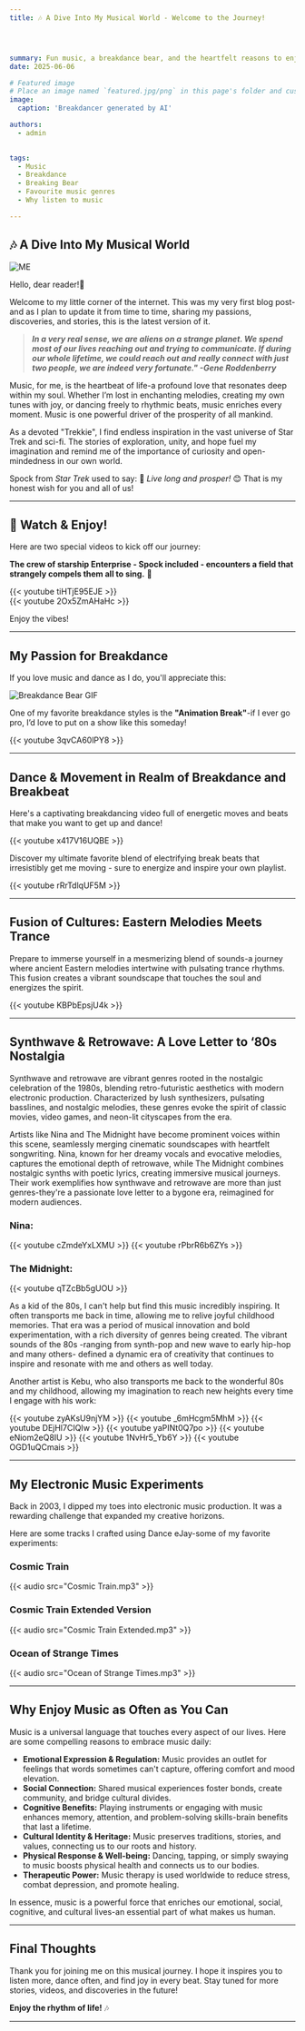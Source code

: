 ```yaml
---
title: 🎶 A Dive Into My Musical World - Welcome to the Journey!




summary: Fun music, a breakdance bear, and the heartfelt reasons to enjoy music as often as you can. 🤩
date: 2025-06-06

# Featured image
# Place an image named `featured.jpg/png` in this page's folder and customize its options here.
image:
  caption: 'Breakdancer generated by AI'

authors:
  - admin
  

tags:
  - Music
  - Breakdance
  - Breaking Bear
  - Favourite music genres
  - Why listen to music

---
```

## 🎶 A Dive Into My Musical World

![ME](/en/post/get-started/break.png)  

Hello, dear reader!👋

Welcome to my little corner of the internet. This was my very first blog post-and as I plan to update it from time to time, sharing my passions, discoveries, and stories, this is the latest version of it.  

> ***In a very real sense, we are aliens on a strange planet. We spend most of our lives reaching out and trying to communicate. If during our whole lifetime, we could reach out and really connect with just two people, we are indeed very fortunate." -Gene Roddenberry***  

Music, for me, is the heartbeat of life-a profound love that resonates deep within my soul. Whether I’m lost in enchanting melodies, creating my own tunes with joy, or dancing freely to rhythmic beats, music enriches every moment. Music is one powerful driver of the prosperity of all mankind.

As a devoted "Trekkie", I find endless inspiration in the vast universe of Star Trek and sci-fi. The stories of exploration, unity, and hope fuel my imagination and remind me of the importance of curiosity and open-mindedness in our own world.

Spock from *Star Trek* used to say: 🖖 *Live long and prosper!* 😊 That is my honest wish for you and all of us!

---

## 🎥 Watch & Enjoy!

Here are two special videos to kick off our journey:  

**The crew of starship Enterprise - Spock included - encounters a field that strangely compels them all to sing.** 🤭

{{< youtube tiHTjE95EJE >}}  
{{< youtube 2Ox5ZmAHaHc >}}  

Enjoy the vibes!  

---

## My Passion for Breakdance

If you love music and dance as I do, you'll appreciate this:  

![Breakdance Bear GIF](/en/post/get-started/bear.gif)  

One of my favorite breakdance styles is the **"Animation Break"**-if I ever go pro, I’d love to put on a show like this someday!  

{{< youtube 3qvCA60lPY8 >}}  

---

## Dance & Movement in Realm of Breakdance and Breakbeat

Here's a captivating breakdancing video full of energetic moves and beats that make you want to get up and dance!  

{{< youtube x417V16UQBE >}}  

Discover my ultimate favorite blend of electrifying break beats that irresistibly get me moving - sure to energize and inspire your own playlist.

{{< youtube rRrTdlqUF5M >}}

---

## Fusion of Cultures: Eastern Melodies Meets Trance

Prepare to immerse yourself in a mesmerizing blend of sounds-a journey where ancient Eastern melodies intertwine with pulsating trance rhythms. This fusion creates a vibrant soundscape that touches the soul and energizes the spirit.  

{{< youtube KBPbEpsjU4k >}}  

---

## Synthwave & Retrowave: A Love Letter to ‘80s Nostalgia

Synthwave and retrowave are vibrant genres rooted in the nostalgic celebration of the 1980s, blending retro-futuristic aesthetics with modern electronic production. Characterized by lush synthesizers, pulsating basslines, and nostalgic melodies, these genres evoke the spirit of classic movies, video games, and neon-lit cityscapes from the era.

Artists like Nina and The Midnight have become prominent voices within this scene, seamlessly merging cinematic soundscapes with heartfelt songwriting. Nina, known for her dreamy vocals and evocative melodies, captures the emotional depth of retrowave, while The Midnight combines nostalgic synths with poetic lyrics, creating immersive musical journeys. Their work exemplifies how synthwave and retrowave are more than just genres-they're a passionate love letter to a bygone era, reimagined for modern audiences.

### Nina:
{{< youtube cZmdeYxLXMU >}}
{{< youtube rPbrR6b6ZYs >}}

### The Midnight:
{{< youtube qTZcBb5gUOU >}}

As a kid of the 80s, I can't help but find this music incredibly inspiring. It often transports me back in time, allowing me to relive joyful childhood memories. That era was a period of musical innovation and bold experimentation, with a rich diversity of genres being created. The vibrant sounds of the 80s -ranging from synth-pop and new wave to early hip-hop and many others- defined a dynamic era of creativity that continues to inspire and resonate with me and others as well today.

Another artist is Kebu, who also transports me back to the wonderful 80s and my childhood, allowing my imagination to reach new heights every time I engage with his work:

{{< youtube zyAKsU9njYM >}}
{{< youtube _6mHcgm5MhM >}}
{{< youtube DEjHl7CIQIw >}}
{{< youtube yaPINt0Q7po >}}
{{< youtube eNiom2eQ8IU >}}
{{< youtube 1NvHr5_Yb6Y >}}
{{< youtube OGD1uQCmais >}}

---

## My Electronic Music Experiments

Back in 2003, I dipped my toes into electronic music production. It was a rewarding challenge that expanded my creative horizons.  

Here are some tracks I crafted using Dance eJay-some of my favorite experiments:  

### Cosmic Train  
{{< audio src="Cosmic Train.mp3" >}}  

### Cosmic Train Extended Version  
{{< audio src="Cosmic Train Extended.mp3" >}}  

### Ocean of Strange Times  
{{< audio src="Ocean of Strange Times.mp3" >}}  

---

## Why Enjoy Music as Often as You Can

Music is a universal language that touches every aspect of our lives. Here are some compelling reasons to embrace music daily:

- **Emotional Expression & Regulation:** Music provides an outlet for feelings that words sometimes can't capture, offering comfort and mood elevation.  
- **Social Connection:** Shared musical experiences foster bonds, create community, and bridge cultural divides.  
- **Cognitive Benefits:** Playing instruments or engaging with music enhances memory, attention, and problem-solving skills-brain benefits that last a lifetime.  
- **Cultural Identity & Heritage:** Music preserves traditions, stories, and values, connecting us to our roots and history.  
- **Physical Response & Well-being:** Dancing, tapping, or simply swaying to music boosts physical health and connects us to our bodies.  
- **Therapeutic Power:** Music therapy is used worldwide to reduce stress, combat depression, and promote healing.

In essence, music is a powerful force that enriches our emotional, social, cognitive, and cultural lives-an essential part of what makes us human.

---

## Final Thoughts

Thank you for joining me on this musical journey. I hope it inspires you to listen more, dance often, and find joy in every beat. Stay tuned for more stories, videos, and discoveries in the future!

**Enjoy the rhythm of life!** 🎶

---
